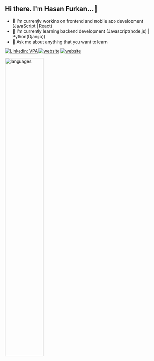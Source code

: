 ## Hi there. I'm Hasan Furkan...👋

- 🔭 I'm currently working on frontend and mobile app development (JavaScript | React)
- 🌱 I'm currently learning backend development (Javascript(node.js) | Python(Django)) 
- 💬 Ask me about anything that you want to learn 


[![Linkedin: VPA](https://img.shields.io/badge/linkedin-%230077B5.svg?&style=for-the-badge&logo=linkedin&logoColor=white)](https://www.linkedin.com/in/hasan-furkan-koprulu/)
[![website](https://img.shields.io/badge/gmail-f1f2f6.svg?&style=for-the-badge&logo=gmail&logoColor=red)](mailto:hsnfrkn32@gmail.com)
[![website](https://img.shields.io/badge/%20-medium-black?&style=for-the-badge&logoColor=white)](https://medium.com/@hsnfrkn32)

</p>
<p> <img src="https://github-readme-stats.vercel.app/api/top-langs/?username=hasan-furkan&langs_count=5" alt="languages" width="50%" > 
